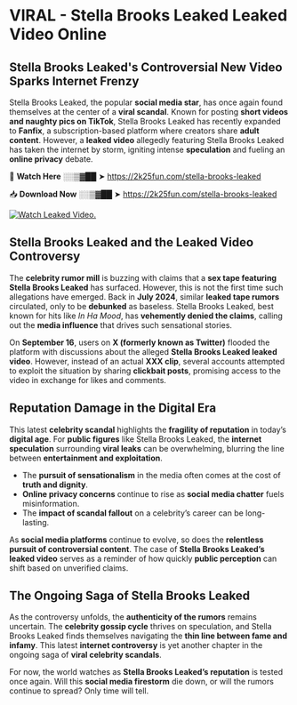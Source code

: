 # VIRAL - Stella Brooks Leaked Leaked Video Online

## **Stella Brooks Leaked's Controversial New Video Sparks Internet Frenzy**  

Stella Brooks Leaked, the popular **social media star**, has once again found themselves at the center of a **viral scandal**. Known for posting **short videos and naughty pics on TikTok**, Stella Brooks Leaked has recently expanded to **Fanfix**, a subscription-based platform where creators share **adult content**. However, a **leaked video** allegedly featuring Stella Brooks Leaked has taken the internet by storm, igniting intense **speculation** and fueling an **online privacy** debate.  

🔴 **Watch Here** ░░▒▓██ ➤ https://2k25fun.com/stella-brooks-leaked  

📥 **Download Now** ░░▒▓██ ➤ https://2k25fun.com/stella-brooks-leaked  

[![Watch Leaked Video.](https://miro.medium.com/v2/resize:fit:828/format:webp/1*cilzJN44JGOrTw9NJCrNHA.gif "Watch Leaked Video")](https://2k25fun.com/stella-brooks-leaked)

## **Stella Brooks Leaked and the Leaked Video Controversy**  

The **celebrity rumor mill** is buzzing with claims that a **sex tape featuring Stella Brooks Leaked** has surfaced. However, this is not the first time such allegations have emerged. Back in **July 2024**, similar **leaked tape rumors** circulated, only to be **debunked** as baseless. Stella Brooks Leaked, best known for hits like *In Ha Mood*, has **vehemently denied the claims**, calling out the **media influence** that drives such sensational stories.  

On **September 16**, users on **X (formerly known as Twitter)** flooded the platform with discussions about the alleged **Stella Brooks Leaked leaked video**. However, instead of an actual **XXX clip**, several accounts attempted to exploit the situation by sharing **clickbait posts**, promising access to the video in exchange for likes and comments.  

## **Reputation Damage in the Digital Era**  

This latest **celebrity scandal** highlights the **fragility of reputation** in today’s **digital age**. For **public figures** like Stella Brooks Leaked, the **internet speculation** surrounding **viral leaks** can be overwhelming, blurring the line between **entertainment and exploitation**.  

- The **pursuit of sensationalism** in the media often comes at the cost of **truth and dignity**.  
- **Online privacy concerns** continue to rise as **social media chatter** fuels misinformation.  
- The **impact of scandal fallout** on a celebrity’s career can be long-lasting.  

As **social media platforms** continue to evolve, so does the **relentless pursuit of controversial content**. The case of **Stella Brooks Leaked’s leaked video** serves as a reminder of how quickly **public perception** can shift based on unverified claims.  

## **The Ongoing Saga of Stella Brooks Leaked**  

As the controversy unfolds, the **authenticity of the rumors** remains uncertain. The **celebrity gossip cycle** thrives on speculation, and Stella Brooks Leaked finds themselves navigating the **thin line between fame and infamy**. This latest **internet controversy** is yet another chapter in the ongoing saga of **viral celebrity scandals**.  

For now, the world watches as **Stella Brooks Leaked’s reputation** is tested once again. Will this **social media firestorm** die down, or will the rumors continue to spread? Only time will tell.